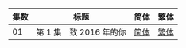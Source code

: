 <auto-generated-table>

| 集数 | 标题 | 简体 | 繁体 |
| - | - | - | - |
| 01 | 第 1 集　致 2016 年的你 | [简体](https://raw.githubusercontent.com/SweetSub/SweetSub/master/Archive/Takopii%20no%20Genzai/%5BSweetSub%5D%20Takopii%20no%20Genzai%20-%2001.chs.ass) | [繁体](https://raw.githubusercontent.com/SweetSub/SweetSub/master/Archive/Takopii%20no%20Genzai/%5BSweetSub%5D%20Takopii%20no%20Genzai%20-%2001.cht.ass) |

</auto-generated-table>
